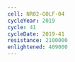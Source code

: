 ```yaml
---
cell: NR02-GOLF-04
cycleYear: 2019
cycle: 41
cycleDate: 2019-41
resistance: 2100000
enlightened: 409000 
---
```

      